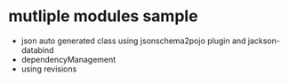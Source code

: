 # mutliple modules sample
- json auto generated class using jsonschema2pojo plugin and jackson-databind 
- dependencyManagement
- using revisions
